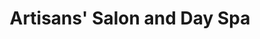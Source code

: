 ---
title: "Artisans' Salon and Day Spa"
url: /emmaus/artisans-salon-and-day-spa/
shop: hairdresser
---
